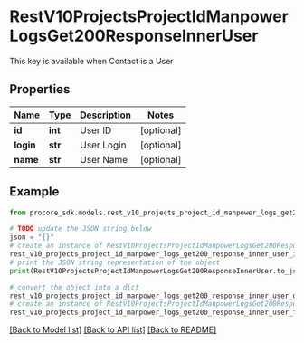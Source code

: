 # RestV10ProjectsProjectIdManpowerLogsGet200ResponseInnerUser

This key is available when Contact is a User

## Properties

Name | Type | Description | Notes
------------ | ------------- | ------------- | -------------
**id** | **int** | User ID | [optional] 
**login** | **str** | User Login | [optional] 
**name** | **str** | User Name | [optional] 

## Example

```python
from procore_sdk.models.rest_v10_projects_project_id_manpower_logs_get200_response_inner_user import RestV10ProjectsProjectIdManpowerLogsGet200ResponseInnerUser

# TODO update the JSON string below
json = "{}"
# create an instance of RestV10ProjectsProjectIdManpowerLogsGet200ResponseInnerUser from a JSON string
rest_v10_projects_project_id_manpower_logs_get200_response_inner_user_instance = RestV10ProjectsProjectIdManpowerLogsGet200ResponseInnerUser.from_json(json)
# print the JSON string representation of the object
print(RestV10ProjectsProjectIdManpowerLogsGet200ResponseInnerUser.to_json())

# convert the object into a dict
rest_v10_projects_project_id_manpower_logs_get200_response_inner_user_dict = rest_v10_projects_project_id_manpower_logs_get200_response_inner_user_instance.to_dict()
# create an instance of RestV10ProjectsProjectIdManpowerLogsGet200ResponseInnerUser from a dict
rest_v10_projects_project_id_manpower_logs_get200_response_inner_user_from_dict = RestV10ProjectsProjectIdManpowerLogsGet200ResponseInnerUser.from_dict(rest_v10_projects_project_id_manpower_logs_get200_response_inner_user_dict)
```
[[Back to Model list]](../README.md#documentation-for-models) [[Back to API list]](../README.md#documentation-for-api-endpoints) [[Back to README]](../README.md)


